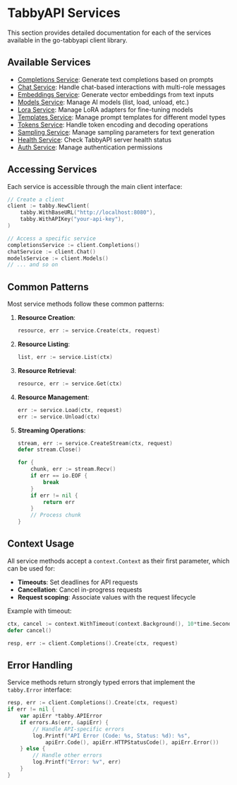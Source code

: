 # TabbyAPI Services

This section provides detailed documentation for each of the services available in the go-tabbyapi client library.

## Available Services

- [Completions Service](completions.md): Generate text completions based on prompts
- [Chat Service](chat.md): Handle chat-based interactions with multi-role messages
- [Embeddings Service](embeddings.md): Generate vector embeddings from text inputs
- [Models Service](models.md): Manage AI models (list, load, unload, etc.)
- [Lora Service](lora.md): Manage LoRA adapters for fine-tuning models
- [Templates Service](templates.md): Manage prompt templates for different model types
- [Tokens Service](tokens.md): Handle token encoding and decoding operations
- [Sampling Service](sampling.md): Manage sampling parameters for text generation
- [Health Service](health.md): Check TabbyAPI server health status
- [Auth Service](auth.md): Manage authentication permissions

## Accessing Services

Each service is accessible through the main client interface:

```go
// Create a client
client := tabby.NewClient(
    tabby.WithBaseURL("http://localhost:8080"),
    tabby.WithAPIKey("your-api-key"),
)

// Access a specific service
completionsService := client.Completions()
chatService := client.Chat()
modelsService := client.Models()
// ... and so on
```

## Common Patterns

Most service methods follow these common patterns:

1. **Resource Creation**:
   ```go
   resource, err := service.Create(ctx, request)
   ```

2. **Resource Listing**:
   ```go
   list, err := service.List(ctx)
   ```

3. **Resource Retrieval**:
   ```go
   resource, err := service.Get(ctx)
   ```

4. **Resource Management**:
   ```go
   err := service.Load(ctx, request)
   err := service.Unload(ctx)
   ```

5. **Streaming Operations**:
   ```go
   stream, err := service.CreateStream(ctx, request)
   defer stream.Close()
   
   for {
       chunk, err := stream.Recv()
       if err == io.EOF {
           break
       }
       if err != nil {
           return err
       }
       // Process chunk
   }
   ```

## Context Usage

All service methods accept a `context.Context` as their first parameter, which can be used for:

- **Timeouts**: Set deadlines for API requests
- **Cancellation**: Cancel in-progress requests
- **Request scoping**: Associate values with the request lifecycle

Example with timeout:

```go
ctx, cancel := context.WithTimeout(context.Background(), 10*time.Second)
defer cancel()

resp, err := client.Completions().Create(ctx, request)
```

## Error Handling

Service methods return strongly typed errors that implement the `tabby.Error` interface:

```go
resp, err := client.Completions().Create(ctx, request)
if err != nil {
    var apiErr *tabby.APIError
    if errors.As(err, &apiErr) {
        // Handle API-specific errors
        log.Printf("API Error (Code: %s, Status: %d): %s", 
            apiErr.Code(), apiErr.HTTPStatusCode(), apiErr.Error())
    } else {
        // Handle other errors
        log.Printf("Error: %v", err)
    }
}